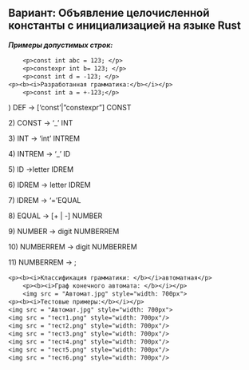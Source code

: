 <html>
<head>   
    <h2>Вариант: Объявление целочисленной константы с инициализацией на языке Rust</h2>
</head>
<body>
    <p><b><i>Примеры допустимых строк:</b></i></p>

        <p>const int abc = 123; </p>
        <p>constexpr int b= 123; </p>
        <p>const int d = -123; </p>
    <p><b><i>Разработанная грамматика:</b></i></p>    
        <p>const int a = +-123;</p>
<p>) DEF -> [‘const’|”constexpr”] CONST </p>
<p>2) CONST -> ‘_’ INT</p>
<p>3) INT -> ‘int’ INTREM</p>
<p>4) INTREM -> ‘_’ ID</p>
<p>5) ID ->letter IDREM</p>
<p>6) IDREM -> letter IDREM</p>
<p>7) IDREM -> ‘=’EQUAL</p>
<p>8) EQUAL -> [+ | -] NUMBER</p>
<p>9) NUMBER -> digit NUMBERREM</p>
<p>10) NUMBERREM -> digit NUMBERREM</p>
<p>	11) NUMBERREM -> ;</p>

    <p><b><i>Классификация грамматики: </b></i>автоматная</p>        
        <p><b><i>Граф конечного автомата: </b></i></p> 
        <img src = "Автомат.jpg" style="width: 700px">   
    <p><b><i>Тестовые примеры:</b></i></p>
    <img src = "Автомат.jpg" style="width: 700px"> 
    <img src = "тест1.png" style="width: 700px"/>
    <img src = "тест2.png" style="width: 700px"/>
    <img src = "тест3.png" style="width: 700px"/>
    <img src = "тест4.png" style="width: 700px"/>
    <img src = "тест5.png" style="width: 700px"/>
    <img src = "тест6.png" style="width: 700px"/>
</body>

</html>